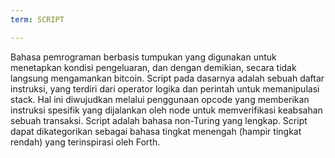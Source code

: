```yaml
---
term: SCRIPT

---
```

Bahasa pemrograman berbasis tumpukan yang digunakan untuk menetapkan kondisi pengeluaran, dan dengan demikian, secara tidak langsung mengamankan bitcoin. Script pada dasarnya adalah sebuah daftar instruksi, yang terdiri dari operator logika dan perintah untuk memanipulasi stack. Hal ini diwujudkan melalui penggunaan opcode yang memberikan instruksi spesifik yang dijalankan oleh node untuk memverifikasi keabsahan sebuah transaksi. Script adalah bahasa non-Turing yang lengkap. Script dapat dikategorikan sebagai bahasa tingkat menengah (hampir tingkat rendah) yang terinspirasi oleh Forth.